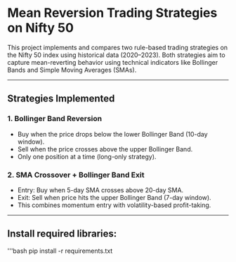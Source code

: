 # Mean Reversion Trading Strategies on Nifty 50

This project implements and compares two rule-based trading strategies on the Nifty 50 index using historical data (2020–2023). Both strategies aim to capture mean-reverting behavior using technical indicators like Bollinger Bands and Simple Moving Averages (SMAs).

---

## Strategies Implemented

### 1. Bollinger Band Reversion
- Buy when the price drops below the lower Bollinger Band (10-day window).
- Sell when the price crosses above the upper Bollinger Band.
- Only one position at a time (long-only strategy).

### 2. SMA Crossover + Bollinger Band Exit
- Entry: Buy when 5-day SMA crosses above 20-day SMA.
- Exit: Sell when price hits the upper Bollinger Band (7-day window).
- This combines momentum entry with volatility-based profit-taking.

---

## Install required libraries:
'''bash
pip install -r requirements.txt


